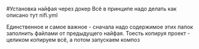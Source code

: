 #Установка найфая через докер
Всё в принципе надо делать как описано тут
nifi.yml

Единственное и самое важное - сначала надо содержимое этих папок заполнить файлами 
от предыдущего найфая. Тоесть копируя проект - целиком копируем всё, а потом запускаем композ